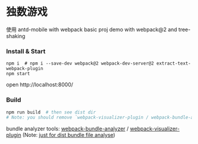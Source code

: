 # 独数游戏 
使用 antd-mobile with webpack
basic proj demo with webpack@2 and tree-shaking

### Install & Start

```shell
npm i  # npm i --save-dev webpack@2 webpack-dev-server@2 extract-text-webpack-plugin
npm start
```

open http://localhost:8000/

### Build

```sh
npm run build  # then see dist dir
# Note: you should remove `webpack-visualizer-plugin / webpack-bundle-analyzer` code in webpack.config.js file for production environment.
```

bundle analyzer tools: 
[webpack-bundle-analyzer](https://www.npmjs.com/package/webpack-bundle-analyzer) / 
[webpack-visualizer-plugin](https://www.npmjs.com/package/webpack-visualizer-plugin) 
(Note: [just for dist bundle file analyse](https://github.com/th0r/webpack-bundle-analyzer/issues/86))
